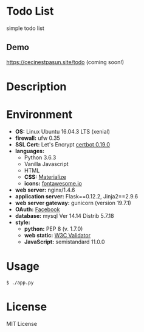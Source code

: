 # Todo List
simple todo list

## Demo
https://cecinestpasun.site/todo (coming soon!)

# Description

# Environment

* __OS:__ Linux Ubuntu 16.04.3 LTS (xenial)
* __firewall:__ ufw 0.35
* __SSL Cert:__ Let's Encrypt [certbot 0.19.0](https://www.digitalocean.com/community/tutorials/how-to-secure-nginx-with-let-s-encrypt-on-ubuntu-16-04)
* __languages:__
  * Python 3.6.3
  * Vanilla Javascript
  * HTML
  * __CSS:__ [Materialize](http://materializecss.com/)
  * __icons:__ [fontawesome.io](http://fontawesome.io/)
* __web server:__ nginx/1.4.6
* __application server:__ Flask==0.12.2, Jinja2==2.9.6
* __web server gateway:__ gunicorn (version 19.7.1)
* __OAuth:__ [Facebook](https://developers.facebook.com/docs/facebook-login/web)
* __database:__ mysql Ver 14.14 Distrib 5.7.18
* __style:__
  * __python:__ PEP 8 (v. 1.7.0)
  * __web static:__ [W3C Validator](https://validator.w3.org/)
  * __JavaScript:__ semistandard 11.0.0


# Usage
```
$ ./app.py
```

# License
MIT License

